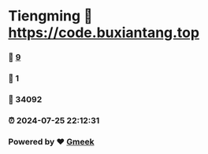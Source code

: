 # Tiengming :link: https://code.buxiantang.top 
### :page_facing_up: [9](https://code.buxiantang.top/tag.html) 
### :speech_balloon: 1 
### :hibiscus: 34092 
### :alarm_clock: 2024-07-25 22:12:31 
### Powered by :heart: [Gmeek](https://github.com/Meekdai/Gmeek)
